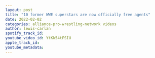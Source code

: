 ```yaml
---
layout: post
title: "10 former WWE superstars are now officially free agents"
date: 2022-02-02
categories: alliance-pro-wrestling-network videos
author: lewis-carlan
spotify_track_id: 
youtube_video_id: YtKk54tFSIU
apple_track_id: 
youtube_metadata: 
---
```

